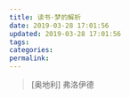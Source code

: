 ```yaml
---
title: 读书·梦的解析
date: 2019-03-28 17:01:56
updated: 2019-03-28 17:01:56
tags:
categories:
permalink:
---
```


> [奥地利] 弗洛伊德